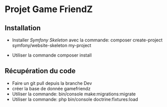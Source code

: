 # Projet Game FriendZ

## Installation

- Installer _Symfony Skeleton_ avec la commande:
composer create-project symfony/website-skeleton my-project

- Utiliser la commande composer install

## Récupération du code

- Faire un git pull depuis la branche Dev
- créer la base de donnée gamefriendz
- Utiliser la commande:
bin/console make:migrations:migrate
- Utiliser la commande:
php bin/console doctrine:fixtures:load